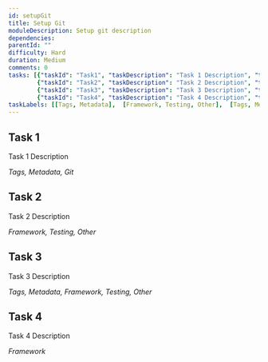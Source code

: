 ```yaml
---
id: setupGit
title: Setup Git
moduleDescription: Setup git description
dependencies: 
parentId: ""
difficulty: Hard
duration: Medium
comments: 0
tasks: [{"taskId": "Task1", "taskDescription": "Task 1 Description", "taskLabel": "Task 1 Label" }, 
        {"taskId": "Task2", "taskDescription": "Task 2 Description", "taskLabel": "Task 2 Label" },
        {"taskId": "Task3", "taskDescription": "Task 3 Description", "taskLabel": "Task 3 Label" }, 
        {"taskId": "Task4", "taskDescription": "Task 4 Description", "taskLabel": "Task 4 Label" }]
taskLabels: [[Tags, Metadata],  [Framework, Testing, Other],  [Tags, Metadata, Framework, Testing, Other],  [Framework]]
---
```


## Task 1

Task 1 Description

*Tags, Metadata, Git*

## Task 2

Task 2 Description

*Framework, Testing, Other*

## Task 3

Task 3 Description

*Tags, Metadata, Framework, Testing, Other*

## Task 4

Task 4 Description

*Framework*

